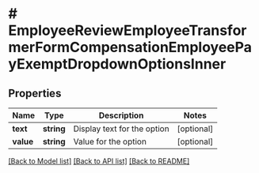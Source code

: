 # # EmployeeReviewEmployeeTransformerFormCompensationEmployeePayExemptDropdownOptionsInner

## Properties

Name | Type | Description | Notes
------------ | ------------- | ------------- | -------------
**text** | **string** | Display text for the option | [optional]
**value** | **string** | Value for the option | [optional]

[[Back to Model list]](../../README.md#models) [[Back to API list]](../../README.md#endpoints) [[Back to README]](../../README.md)
